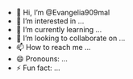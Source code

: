 - 👋 Hi, I’m @Evangelia909mal
- 👀 I’m interested in ...
- 🌱 I’m currently learning ...
- 💞️ I’m looking to collaborate on ...
- 📫 How to reach me ...
- 😄 Pronouns: ...
- ⚡ Fun fact: ...

<!---
Evangelia909mal/Evangelia909mal is a ✨ special ✨ repository because its `README.md` (this file) appears on your GitHub profile.
You can click the Preview link to take a look at your changes.
--->
